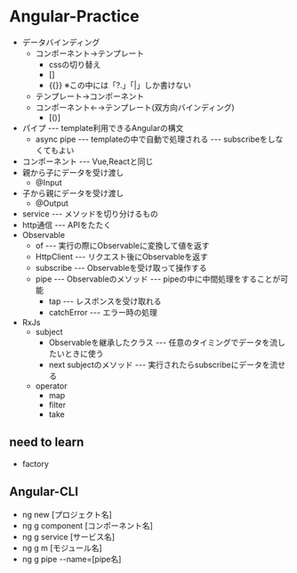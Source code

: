 # Angular-Practice

- データバインディング
  - コンポーネント→テンプレート
    - cssの切り替え
    - []
    - {{}} ※この中には「?.」「|」しか書けない
  - テンプレート→コンポーネント
  - コンポーネント←→テンプレート(双方向バインディング)
    - [()]
- パイプ --- template利用できるAngularの構文
  - async pipe --- templateの中で自動で処理される --- subscribeをしなくてもよい
- コンポーネント --- Vue,Reactと同じ
- 親から子にデータを受け渡し
  - @Input
- 子から親にデータを受け渡し
  - @Output
- service --- メソッドを切り分けるもの
- http通信 --- APIをたたく
- Observable
  - of --- 実行の際にObservableに変換して値を返す
  - HttpClient --- リクエスト後にObservableを返す
  - subscribe --- Observableを受け取って操作する
  - pipe --- Observableのメソッド --- pipeの中に中間処理をすることが可能
    - tap --- レスポンスを受け取れる
    - catchError --- エラー時の処理
- RxJs
  - subject
    - Observableを継承したクラス --- 任意のタイミングでデータを流したいときに使う
    - next subjectのメソッド --- 実行されたらsubscribeにデータを流せる
  - operator
    - map
    - filter
    - take
    
## need to learn
- factory
    
## Angular-CLI
- ng new [プロジェクト名]
- ng g component [コンポーネント名]
- ng g service [サービス名]
- ng g m [モジュール名]
- ng g pipe --name=[pipe名]
